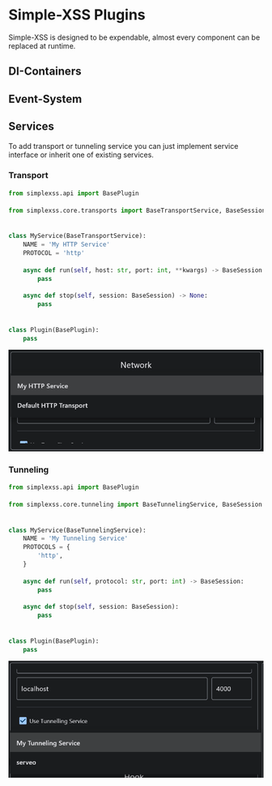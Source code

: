 # Simple-XSS Plugins

Simple-XSS is designed to be expendable, almost every component can be replaced at runtime.

## DI-Containers

## Event-System

## Services

To add transport or tunneling service you can just implement service interface or inherit one of existing services.

### Transport

```python
from simplexss.api import BasePlugin

from simplexss.core.transports import BaseTransportService, BaseSession


class MyService(BaseTransportService):
    NAME = 'My HTTP Service'
    PROTOCOL = 'http'

    async def run(self, host: str, port: int, **kwargs) -> BaseSession:
        pass

    async def stop(self, session: BaseSession) -> None:
        pass


class Plugin(BasePlugin):
    pass
```

![Service Plugin](../resources/images/service1.png)

### Tunneling

```python
from simplexss.api import BasePlugin

from simplexss.core.tunneling import BaseTunnelingService, BaseSession


class MyService(BaseTunnelingService):
    NAME = 'My Tunneling Service'
    PROTOCOLS = {
        'http',
    }

    async def run(self, protocol: str, port: int) -> BaseSession:
        pass

    async def stop(self, session: BaseSession):
        pass


class Plugin(BasePlugin):
    pass
```

![service2.png](../resources/images/service2.png)